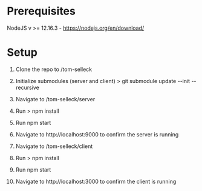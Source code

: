 # Prerequisites
NodeJS v >= 12.16.3 - https://nodejs.org/en/download/

# Setup

1) Clone the repo to /tom-selleck
  
2) Initialize submodules (server and client) > git submodule update --init --recursive 

3) Navigate to /tom-selleck/server
  
4) Run > npm install

5) Run npm start 

6) Navigate to http://localhost:9000 to confirm the server is running

7) Navigate to /tom-selleck/client
  
8) Run > npm install

9) Run npm start 

10) Navigate to http://localhost:3000 to confirm the client is running
